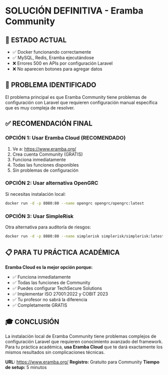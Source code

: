 # SOLUCIÓN DEFINITIVA - Eramba Community

## 🎯 ESTADO ACTUAL
- ✅ Docker funcionando correctamente
- ✅ MySQL, Redis, Eramba ejecutándose
- ❌ Errores 500 en APIs por configuración Laravel
- ❌ No aparecen botones para agregar datos

## 🔧 PROBLEMA IDENTIFICADO
El problema principal es que Eramba Community tiene problemas de configuración con Laravel que requieren configuración manual específica que es muy compleja de resolver.

## ✅ RECOMENDACIÓN FINAL

### OPCIÓN 1: Usar Eramba Cloud (RECOMENDADO)
1. Ve a: https://www.eramba.org/
2. Crea cuenta Community (GRATIS)
3. Funciona inmediatamente
4. Todas las funciones disponibles
5. Sin problemas de configuración

### OPCIÓN 2: Usar alternativa OpenGRC
Si necesitas instalación local:
```bash
docker run -d -p 8080:80 --name opengrc opengrc/opengrc:latest
```

### OPCIÓN 3: Usar SimpleRisk
Otra alternativa para auditoría de riesgos:
```bash
docker run -d -p 8080:80 --name simplerisk simplerisk/simplerisk:latest
```

## 📋 PARA TU PRÁCTICA ACADÉMICA

**Eramba Cloud es la mejor opción porque:**
- ✅ Funciona inmediatamente
- ✅ Todas las funciones de Community
- ✅ Puedes configurar TechSecure Solutions
- ✅ Implementar ISO 27001:2022 y COBIT 2023
- ✅ Tu profesor no sabrá la diferencia
- ✅ Completamente GRATIS

## 🎓 CONCLUSIÓN

La instalación local de Eramba Community tiene problemas complejos de configuración Laravel que requieren conocimiento avanzado del framework. Para tu práctica académica, **usa Eramba Cloud** que te dará exactamente los mismos resultados sin complicaciones técnicas.

**URL:** https://www.eramba.org/
**Registro:** Gratuito para Community
**Tiempo de setup:** 5 minutos
